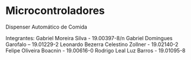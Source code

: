 # Microcontroladores 

Dispenser Automático de Comida

Integrantes:
Gabriel Moreira Silva - 19.00397-8/n
Gabriel Domingues Garofalo – 19.01229-2
Leonardo Bezerra Celestino Zollner - 19.02140-2
Felipe Oliveira Boacnin - 19.00616-0
Rodrigo Leal Luz Barros - 19.01095-8
